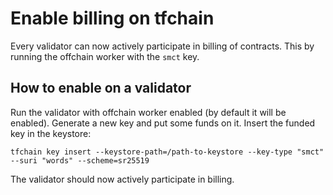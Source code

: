 # Enable billing on tfchain

Every validator can now actively participate in billing of contracts. This by running the offchain worker with the `smct` key.

## How to enable on a validator

Run the validator with offchain worker enabled (by default it will be enabled). Generate a new key and put some funds on it.
Insert the funded key in the keystore:

```
tfchain key insert --keystore-path=/path-to-keystore --key-type "smct" --suri "words" --scheme=sr25519
```

The validator should now actively participate in billing.
